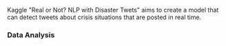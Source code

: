 Kaggle "Real or Not? NLP with Disaster Twets" aims to create a model that can detect tweets about crisis situations that are posted in real time.

### Data Analysis

